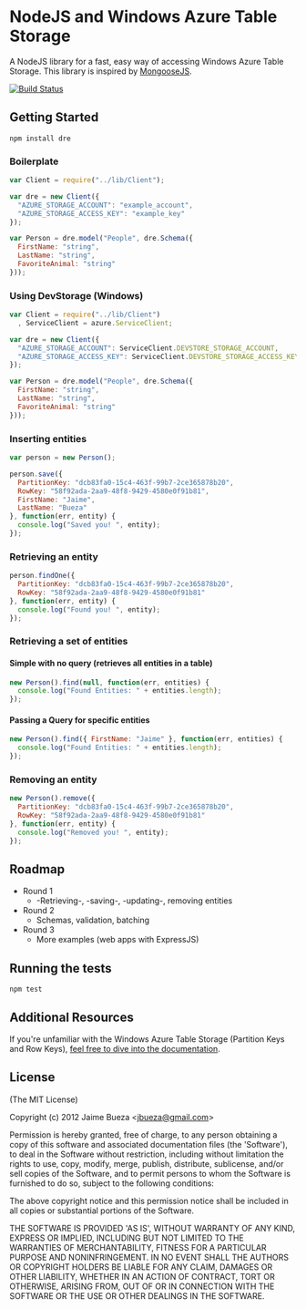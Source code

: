 # NodeJS and Windows Azure Table Storage

A NodeJS library for a fast, easy way of accessing Windows Azure Table Storage. This library is inspired by [MongooseJS](http://www.mongoosejs.com).

[![Build Status](https://secure.travis-ci.org/AgileBusinessCloud/dre.png)](http://travis-ci.org/AgileBusinessCloud/dre)
  
## Getting Started

```
npm install dre
```

### Boilerplate
```javascript 
var Client = require("../lib/Client");

var dre = new Client({
  "AZURE_STORAGE_ACCOUNT": "example_account", 
  "AZURE_STORAGE_ACCESS_KEY": "example_key"
});

var Person = dre.model("People", dre.Schema({
  FirstName: "string",
  LastName: "string",
  FavoriteAnimal: "string"
}));
```

### Using DevStorage (Windows)
```javascript 
var Client = require("../lib/Client")
  , ServiceClient = azure.ServiceClient;

var dre = new Client({
  "AZURE_STORAGE_ACCOUNT": ServiceClient.DEVSTORE_STORAGE_ACCOUNT, 
  "AZURE_STORAGE_ACCESS_KEY": ServiceClient.DEVSTORE_STORAGE_ACCESS_KEY 
});

var Person = dre.model("People", dre.Schema({
  FirstName: "string",
  LastName: "string",
  FavoriteAnimal: "string"
}));
```

### Inserting entities

```javascript
var person = new Person();

person.save({
  PartitionKey: "dcb83fa0-15c4-463f-99b7-2ce365878b20",
  RowKey: "58f92ada-2aa9-48f8-9429-4580e0f91b81",
  FirstName: "Jaime",
  LastName: "Bueza"
}, function(err, entity) {
  console.log("Saved you! ", entity);
});
```

### Retrieving an entity

```javascript
person.findOne({
  PartitionKey: "dcb83fa0-15c4-463f-99b7-2ce365878b20",
  RowKey: "58f92ada-2aa9-48f8-9429-4580e0f91b81"
}, function(err, entity) {
  console.log("Found you! ", entity);
});
```

### Retrieving a set of entities

#### Simple with no query (retrieves all entities in a table)

```javascript
new Person().find(null, function(err, entities) {
  console.log("Found Entities: " + entities.length);
});
```

#### Passing a Query for specific entities

```javascript
new Person().find({ FirstName: "Jaime" }, function(err, entities) {
  console.log("Found Entities: " + entities.length);
});
```

### Removing an entity

```javascript
new Person().remove({
  PartitionKey: "dcb83fa0-15c4-463f-99b7-2ce365878b20",
  RowKey: "58f92ada-2aa9-48f8-9429-4580e0f91b81"
}, function(err, entity) {
  console.log("Removed you! ", entity);
});
```

## Roadmap

* Round 1
  * -Retrieving-, -saving-, -updating-, removing entities 
* Round 2
  * Schemas, validation, batching
* Round 3
  * More examples (web apps with ExpressJS)

## Running the tests

```
npm test
```

## Additional Resources

If you're unfamiliar with the Windows Azure Table Storage (Partition Keys and Row Keys), [feel free to dive into the documentation](http://msdn.microsoft.com/en-us/library/windowsazure/dd179338.aspx).

## License 

(The MIT License)

Copyright (c) 2012 Jaime Bueza &lt;jbueza@gmail.com&gt;

Permission is hereby granted, free of charge, to any person obtaining
a copy of this software and associated documentation files (the
'Software'), to deal in the Software without restriction, including
without limitation the rights to use, copy, modify, merge, publish,
distribute, sublicense, and/or sell copies of the Software, and to
permit persons to whom the Software is furnished to do so, subject to
the following conditions:

The above copyright notice and this permission notice shall be
included in all copies or substantial portions of the Software.

THE SOFTWARE IS PROVIDED 'AS IS', WITHOUT WARRANTY OF ANY KIND,
EXPRESS OR IMPLIED, INCLUDING BUT NOT LIMITED TO THE WARRANTIES OF
MERCHANTABILITY, FITNESS FOR A PARTICULAR PURPOSE AND NONINFRINGEMENT.
IN NO EVENT SHALL THE AUTHORS OR COPYRIGHT HOLDERS BE LIABLE FOR ANY
CLAIM, DAMAGES OR OTHER LIABILITY, WHETHER IN AN ACTION OF CONTRACT,
TORT OR OTHERWISE, ARISING FROM, OUT OF OR IN CONNECTION WITH THE
SOFTWARE OR THE USE OR OTHER DEALINGS IN THE SOFTWARE.